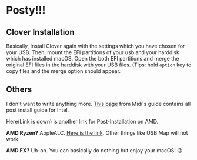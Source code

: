 # Posty!!!

## Clover Installation

Basically, Install Clover again with the settings which you have chosen for your USB. Then, mount the EFI partitions of your usb and your harddisk which has installed macOS. Open the both EFI partitions and merge the original EFI files in the harddisk with your USB files. \(Tips: hold `option` key to copy files and the merge option should appear.

## Others

I don't want to write anything more. [This page](https://internet-install.gitbook.io/macos-internet-install/posty-posty...) from Midi's guide contains all post install guide for Intel.

Here\(Link is down\) is another link for Post-Installation on AMD.

**AMD Ryzen?** AppleALC. [Here is the link](https://forum.amd-osx.com/viewtopic.php?f=24&t=6043&p=45449#p45449). Other things like USB Map will not work.

**AMD FX?** Uh-oh. You can basically do nothing but enjoy your macOS! 😉

